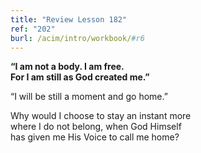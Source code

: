 ```yaml
---
title: "Review Lesson 182"
ref: "202"
burl: /acim/intro/workbook/#r6
---
```


<div markdown="1" class="center">

**“I am not a body. I am free.<br/>
For I am still as God created me.”**
</div>

“I will be still a moment and go home.”

<div markdown="1" class="review center">

Why would I choose to stay an instant more<br/>
where I do not belong, when God Himself<br/>
has given me His Voice to call me home?
</div>

